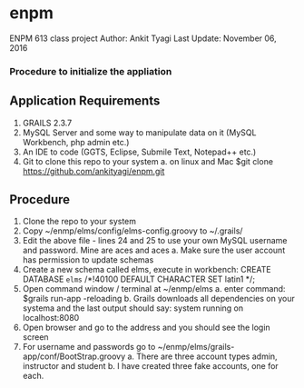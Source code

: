 # enpm
ENPM 613 class project
Author: Ankit Tyagi
Last Update: November 06, 2016

### Procedure to initialize the appliation

## Application Requirements
1. GRAILS 2.3.7
2. MySQL Server and some way to manipulate data on it (MySQL Workbench, php admin etc.)
3. An IDE to code (GGTS, Eclipse, Submile Text, Notepad++ etc.)
4. Git to clone this repo to your system
   a. on linux and Mac $git clone https://github.com/ankityagi/enpm.git

## Procedure
1. Clone the repo to your system
2. Copy ~/enmp/elms/config/elms-config.groovy to ~/.grails/
3. Edit the above file - lines 24 and 25 to use your own MySQL username and password. Mine are aces and aces
   a. Make sure the user account has permission to update schemas
4. Create a new schema called elms, execute in workbench: CREATE DATABASE `elms` /*!40100 DEFAULT CHARACTER SET latin1 */;
5. Open command window / terminal at ~/enmp/elms 
   a. enter command: $grails run-app -reloading
   b. Grails downloads all dependencies on your systema and the last output should say:  system running on localhost:8080
6. Open browser and go to the address and you should see the login screen
7. For username and passwords go to ~/enmp/elms/grails-app/conf/BootStrap.groovy
   a. There are three account types admin, instructor and student
   b. I have created three fake accounts, one for each.
